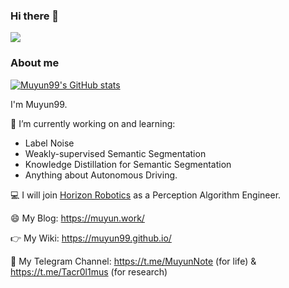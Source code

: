 ### Hi there 👋


<!-- ![](https://raw.githubusercontent.com/Muyun99/Muyun99/main/assets/github-contribution-grid-snake.svg) -->

![](https://github.com/Muyun99/Muyun99/blob/output/github-contribution-grid-snake.svg)

### About me      

[![Muyun99's GitHub stats](https://github-readme-stats.vercel.app/api?username=Muyun99&show_icons=true&include_all_commits=True)](https://github.com/anuraghazra/github-readme-stats)

I'm Muyun99.

🔭  I’m currently working on and learning: 
- Label Noise 
- Weakly-supervised Semantic Segmentation
- Knowledge Distillation for Semantic Segmentation 
- Anything about Autonomous Driving.

💻  I will join [Horizon Robotics](https://www.horizon.ai/) as a Perception Algorithm Engineer.

😄  My Blog: https://muyun.work/

👉  My Wiki: https://muyun99.github.io/

💬  My Telegram Channel: https://t.me/MuyunNote (for life) & https://t.me/Tacr0l1mus (for research)

<!--
**Muyun99/Muyun99** is a ✨ _special_ ✨ repository because its `README.md` (this file) appears on your GitHub profile.

Here are some ideas to get you started:

- 🔭 I’m currently working on ...
- 🌱 I’m currently learning ...
- 👯 I’m looking to collaborate on ...
- 🤔 I’m looking for help with ...
- 💬 Ask me about ...
- 📫 How to reach me: ...
- 😄 Pronouns: ...
- ⚡ Fun fact: ...
FYI about README emoji: https://github.com/guodongxiaren/README/blob/master/emoji.md
-->
